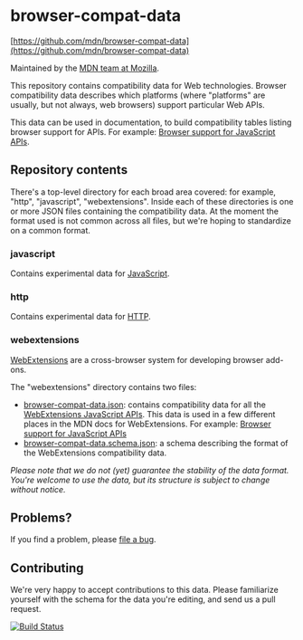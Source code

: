 # browser-compat-data

[https://github.com/mdn/browser-compat-data](https://github.com/mdn/browser-compat-data)

Maintained by the [MDN team at Mozilla](https://wiki.mozilla.org/MDN).

This repository contains compatibility data for Web technologies.
Browser compatibility data describes which platforms (where "platforms" are
usually, but not always, web browsers) support particular Web APIs.

This data can be used in documentation, to build compatibility tables listing
browser support for APIs. For example:
[Browser support for JavaScript APIs](https://developer.mozilla.org/en-US/Add-ons/WebExtensions/Browser_support_for_JavaScript_APIs).

## Repository contents

There's a top-level directory for each broad area covered: for example, "http",
"javascript", "webextensions". Inside each of these directories is one or more
JSON files containing the compatibility data. At the moment the format used is
not common across all files, but we're hoping to standardize on a common format.

### javascript

Contains experimental data for  [JavaScript](https://developer.mozilla.org/en-US/docs/Web/JavaScript).

### http

Contains experimental data for [HTTP](https://developer.mozilla.org/en-US/docs/Web/HTTP).

### webextensions

[WebExtensions](https://developer.mozilla.org/en-US/Add-ons/WebExtensions)
are a cross-browser system for developing browser add-ons.

The "webextensions" directory contains two files:

* [browser-compat-data.json](https://github.com/mdn/browser-compat-data/blob/master/webextensions/browser-compat-data.json): contains compatibility data for all the
[WebExtensions JavaScript APIs](https://developer.mozilla.org/en-US/Add-ons/WebExtensions/API). This data is used in a few different places in the MDN docs for WebExtensions. For example: [Browser support for JavaScript APIs](https://developer.mozilla.org/en-US/Add-ons/WebExtensions/Browser_support_for_JavaScript_APIs)
* [browser-compat-data.schema.json](https://github.com/mdn/browser-compat-data/blob/master/webextensions/browser-compat-data.schema.json): a schema describing the format of the WebExtensions compatibility data.

*Please note that we do not (yet) guarantee the stability of the data format.
You're welcome to use the data, but its structure is subject to change without notice.*

## Problems?

If you find a problem, please [file a bug](https://github.com/mdn/browser-compat-data/issues/new).

## Contributing

We're very happy to accept contributions to this data. Please familiarize yourself
with the schema for the data you're editing, and send us a pull request.

[![Build Status](https://travis-ci.org/mdn/browser-compat-data.svg?branch=master)](https://travis-ci.org/mdn/browser-compat-data)

